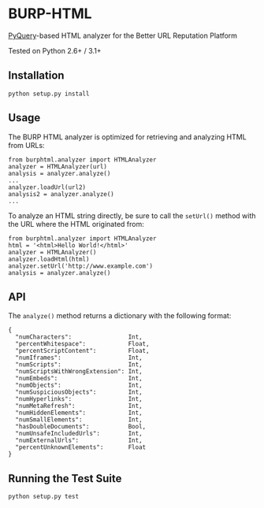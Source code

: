 BURP-HTML
=========

[PyQuery](http://pypi.python.org/pypi/pyquery)-based HTML analyzer for the Better URL Reputation Platform

Tested on Python 2.6+ / 3.1+

Installation
------------

    python setup.py install

Usage
-----

The BURP HTML analyzer is optimized for retrieving and analyzing HTML from URLs:

    from burphtml.analyzer import HTMLAnalyzer
    analyzer = HTMLAnalyzer(url)
    analysis = analyzer.analyze()
    ...
    analyzer.loadUrl(url2)
    analysis2 = analyzer.analyze()
    ...

To analyze an HTML string directly, be sure to call the `setUrl()` method with the URL where the HTML originated from:

    from burphtml.analyzer import HTMLAnalyzer
    html = '<html>Hello World!</html>'
    analyzer = HTMLAnalyzer()
    analyzer.loadHtml(html)
    analyzer.setUrl('http://www.example.com')
    analysis = analyzer.analyze()

API
---

The `analyze()` method returns a dictionary with the following format:

    {
      "numCharacters":                Int,
      "percentWhitespace":            Float,
      "percentScriptContent":         Float,
      "numIframes":                   Int,
      "numScripts":                   Int,
      "numScriptsWithWrongExtension": Int,
      "numEmbeds":                    Int,
      "numObjects":                   Int,
      "numSuspiciousObjects":         Int,
      "numHyperlinks":                Int,
      "numMetaRefresh":               Int,
      "numHiddenElements":            Int,
      "numSmallElements":             Int,
      "hasDoubleDocuments":           Bool,
      "numUnsafeIncludedUrls":        Int,
      "numExternalUrls":              Int,
      "percentUnknownElements":       Float
    }

Running the Test Suite
-------------

    python setup.py test
